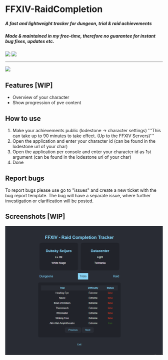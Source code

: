 # FFXIV-RaidCompletion
##### A fast and lightweight tracker for dungeon, trial & raid achievements
##### Made & maintained in my free-time, therefore no guarantee for instant bug fixes, updates etc.
![](https://img.shields.io/badge/Current%20Version-0.6-red?style=for-the-badge&logo=git)
![](https://img.shields.io/badge/Game%20Version-6.4-blue?style=for-the-badge&logo=)
___
[![](https://img.shields.io/badge/Download%20latest-v0.5-blue?style=for-the-badge&logo=)](https://github.com/DubskySteam/FFXIV-RaidCompletion/releases/)
## Features [WIP]
- Overview of your character
- Show progression of pve content
## How to use
1. Make your achievements public (lodestone -> character settings)
'''This can take up to 90 minutes to take effect. (Up to the FFXIV Servers)'''
2. Open the application and enter your character id (can be found in the lodestone url of your char)
3. Open the application per console and enter your character id as 1st argument (can be found in the lodestone url of your char)
4. Done
## Report bugs
To report bugs please use go to "issues" and create a new ticket with the bug report template.
The bug will have a separate issue, where further investigation or clarification will be posted.
## Screenshots [WIP]
![](media/readme_screenshot.png)
